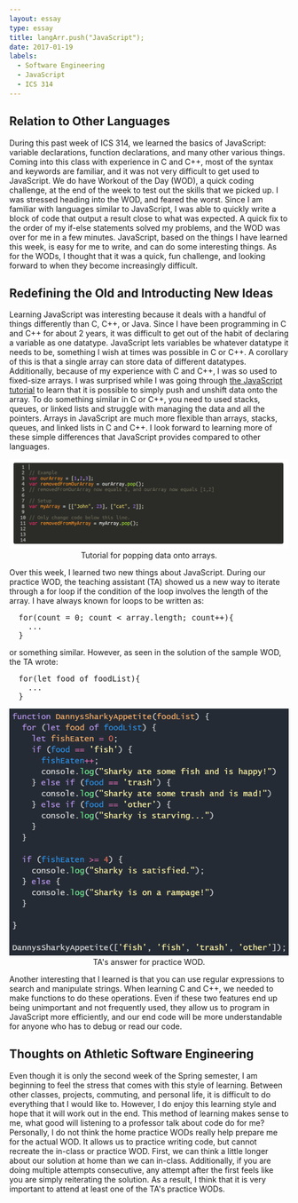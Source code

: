 ```yaml
---
layout: essay
type: essay
title: langArr.push("JavaScript");
date: 2017-01-19
labels:
  - Software Engineering
  - JavaScript
  - ICS 314
---
```


## Relation to Other Languages

During this past week of ICS 314, we learned the basics of JavaScript: variable declarations, function declarations, and many other various things. Coming into this class with experience in C and C++, most of the syntax and keywords are familiar, and it was not very difficult to get used to JavaScript. We do have Workout of the Day (WOD), a quick coding challenge, at the end of the week to test out the skills that we picked up. I was stressed heading into the WOD, and feared the worst. Since I am familiar with languages similar to JavaScript, I was able to quickly write a block of code that output a result close to what was expected. A quick fix to the order of my if-else statements solved my problems, and the WOD was over for me in a few minutes. JavaScript, based on the things I have learned this week, is easy for me to write, and can do some interesting things. As for the WODs, I thought that it was a quick, fun challenge, and looking forward to when they become increasingly difficult.

## Redefining the Old and Introducting New Ideas

Learning JavaScript was interesting because it deals with a handful of things differently than C, C++, or Java. Since I have been programming in C and C++ for about 2 years, it was difficult to get out of the habit of declaring a variable as one datatype. JavaScript lets variables be whatever datatype it needs to be, something I wish at times was possible in C or C++. A corollary of this is that a single array can store data of different datatypes. Additionally, because of my experience with C and C++, I was so used to fixed-size arrays. I was surprised while I was going through <a href="https://www.freecodecamp.org/">the JavaScript tutorial</a> to learn that it is possible to simply push and unshift data onto the array. To do something similar in C or C++, you need to used stacks, queues, or linked lists and struggle with managing the data and all the pointers. Arrays in JavaScript are much more flexible than arrays, stacks, queues, and linked lists in C and C++. I look forward to learning more of these simple differences that JavaScript provides compared to other languages.

<center>
  <img class="ui center rounded image" src="/images/javascript1-pop.png">
  <figcaption>Tutorial for popping data onto arrays.</figcaption>
  <figcaption> </figcaption>
</center>

Over this week, I learned two new things about JavaScript. During our practice WOD, the teaching assistant (TA) showed us a new way to iterate through a for loop if the condition of the loop involves the length of the array. I have always known for loops to be written as:
<pre>
  for(count = 0; count < array.length; count++){
    ...
  }
</pre>
or something similar. However, as seen in the solution of the sample WOD, the TA wrote:
<pre>
  for(let food of foodList){
    ...
  }
</pre>

<center>
  <img class="ui large rounded image" src="/images/javascript1-for.png">
  <figcaption>TA's answer for practice WOD.</figcaption>
  <figcaption> </figcaption>
</center>

Another interesting that I learned is that you can use regular expressions to search and manipulate strings. When learning C and C++, we needed to make functions to do these operations. Even if these two features end up being unimportant and not frequently used, they allow us to program in JavaScript more efficiently, and our end code will be more understandable for anyone who has to debug or read our code.

## Thoughts on Athletic Software Engineering

Even though it is only the second week of the Spring semester, I am beginning to feel the stress that comes with this style of learning. Between other classes, projects, commuting, and personal life, it is difficult to do everything that I would like to. However, I do enjoy this learning style and hope that it will work out in the end. This method of learning makes sense to me, what good will listening to a professor talk about code do for me? Personally, I do not think the home practice WODs really help prepare me for the actual WOD. It allows us to practice writing code, but cannot recreate the in-class or practice WOD. First, we can think a little longer about our solution at home than we can in-class. Additionally, if you are doing multiple attempts consecutive, any attempt after the first feels like you are simply reiterating the solution. As a result, I think that it is very important to attend at least one of the TA's practice WODs.

